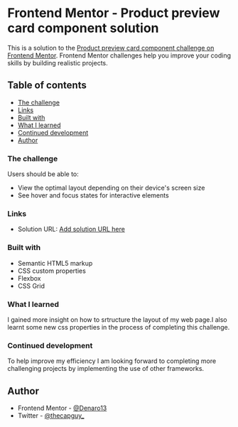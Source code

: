 # Frontend Mentor - Product preview card component solution

This is a solution to the [Product preview card component challenge on Frontend Mentor](https://www.frontendmentor.io/challenges/product-preview-card-component-GO7UmttRfa). Frontend Mentor challenges help you improve your coding skills by building realistic projects.

## Table of contents

- [The challenge](#the-challenge)
- [Links](#links)
- [Built with](#built-with)
- [What I learned](#what-i-learned)
- [Continued development](#continued-development)
- [Author](#author)

### The challenge

Users should be able to:

- View the optimal layout depending on their device's screen size
- See hover and focus states for interactive elements

### Links

- Solution URL: [Add solution URL here](https://github.com/Denaro13/Product-Preview-Card)

### Built with

- Semantic HTML5 markup
- CSS custom properties
- Flexbox
- CSS Grid

### What I learned

I gained more insight on how to srtructure the layout of my web page.I also learnt some new css properties in the process of completing this challenge.

### Continued development

To help improve my efficiency I am looking forward to completing more challenging projects by implementing the use of other frameworks.

## Author

- Frontend Mentor - [@Denaro13](https://www.frontendmentor.io/profile/Denaro13)
- Twitter - [@thecapguy\_](https://www.twitter.com/yourusername)

